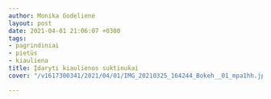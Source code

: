 ```yaml
---
author: Monika Godelienė
layout: post
date: 2021-04-01 21:06:07 +0300
tags:
- pagrindiniai
- pietūs
- kiauliena
title: Įdaryti kiaulienos suktinukai
cover: "/v1617300341/2021/04/01/IMG_20210325_164244_Bokeh__01_mpa1hh.jpg"

---
```

